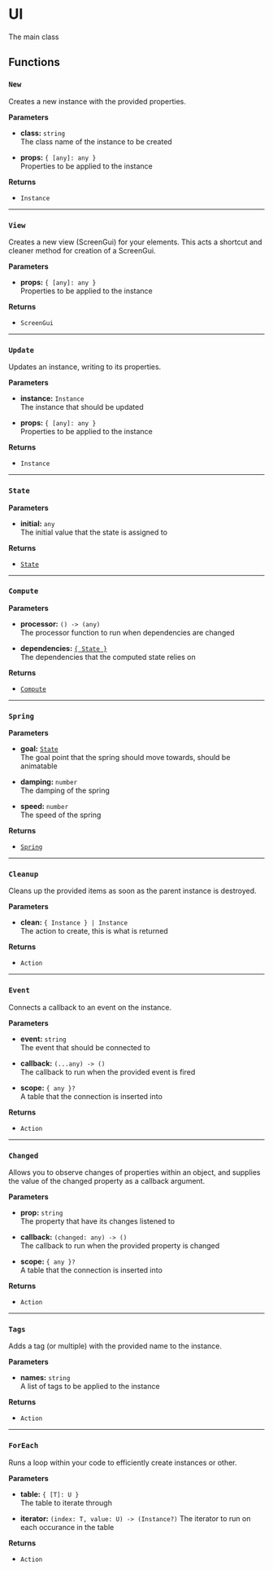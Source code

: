 # UI

The main class

## Functions

### `New`

Creates a new instance with the provided properties.

**Parameters**

- **class:** `string`\
  The class name of the instance to be created

- **props:** `{ [any]: any }`\
  Properties to be applied to the instance

**Returns**

- `Instance`

---

### `View`

Creates a new view (ScreenGui) for your elements. This acts a shortcut and cleaner method for creation of a ScreenGui.

**Parameters**

- **props:** `{ [any]: any }`\
  Properties to be applied to the instance

**Returns**

- `ScreenGui`

---

### `Update`

Updates an instance, writing to its properties.

**Parameters**

- **instance:** `Instance`\
  The instance that should be updated

- **props:** `{ [any]: any }`\
  Properties to be applied to the instance

**Returns**

- `Instance`

---

### `State`

**Parameters**

- **initial:** `any`\
  The initial value that the state is assigned to

**Returns**

- [`State`](state.md)

---

### `Compute`

**Parameters**

- **processor:** `() -> (any)`\
  The processor function to run when dependencies are changed

- **dependencies:** [`{ State }`](state.md)\
  The dependencies that the computed state relies on

**Returns**

- [`Compute`](compute.md)

---

### `Spring`

**Parameters**

- **goal:** [`State`](state.md)\
  The goal point that the spring should move towards, should be animatable

- **damping:** `number` <Badge type="warning" text="OPTIONAL" />\
  The damping of the spring

- **speed:** `number` <Badge type="warning" text="OPTIONAL" />\
  The speed of the spring

**Returns**

- [`Spring`](spring.md)

---

### `Cleanup`

Cleans up the provided items as soon as the parent instance is destroyed.

**Parameters**

- **clean:** `{ Instance } | Instance`\
  The action to create, this is what is returned

**Returns**

- `Action`

---

### `Event`

Connects a callback to an event on the instance.

**Parameters**

- **event:** `string`\
  The event that should be connected to

- **callback:** `(...any) -> ()`\
  The callback to run when the provided event is fired

- **scope:** `{ any }?` <Badge type="warning" text="OPTIONAL" />\
  A table that the connection is inserted into

**Returns**

- `Action`

---

### `Changed`

Allows you to observe changes of properties within an object, and supplies the value of
the changed property as a callback argument.

**Parameters**

- **prop:** `string`\
  The property that have its changes listened to

- **callback:** `(changed: any) -> ()`\
  The callback to run when the provided property is changed

- **scope:** `{ any }?` <Badge type="warning" text="OPTIONAL" />\
  A table that the connection is inserted into

**Returns**

- `Action`

---

### `Tags`

Adds a tag (or multiple) with the provided name to the instance.

**Parameters**

- **names:** `string`\
  A list of tags to be applied to the instance

**Returns**

- `Action`

---

### `ForEach`

Runs a loop within your code to efficiently create instances or other.

**Parameters**

- **table:** `{ [T]: U }`\
  The table to iterate through

- **iterator:** `(index: T, value: U) -> (Instance?)`
  The iterator to run on each occurance in the table

**Returns**

- `Action`
